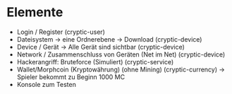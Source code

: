 # Elemente

- Login / Register (cryptic-user)
- Dateisystem → eine Ordnerebene  → Download (cryptic-device)
- Device / Gerät → Alle Gerät sind sichtbar (cryptic-device)
- Network / Zusammenschluss von Geräten (Net im Net) (cryptic-device)
- Hackerangriff: Bruteforce (Simuliert) (cryptic-service)
- Wallet/Morphcoin (Kryptowährung) (ohne Mining) (cryptic-currency)
    → Spieler bekommt zu Beginn 1000 MC
- Konsole zum Testen
